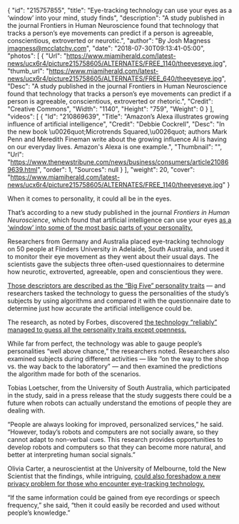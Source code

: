 {
  "id": "215757855",
  "title": "Eye-tracking technology can use your eyes as a ‘window’ into your mind, study finds",
  "description": "A study published in the journal Frontiers in Human Neuroscience found that technology that tracks a person’s eye movements can predict if a person is agreeable, conscientious, extroverted or neurotic.",
  "author": "By Josh Magness jmagness@mcclatchy.com",
  "date": "2018-07-30T09:13:41-05:00",
  "photos": [
    {
      "Url": "https://www.miamiherald.com/latest-news/ucx6r4/picture215758605/ALTERNATES/FREE_1140/theeyeseye.jpg",
      "thumb_url": "https://www.miamiherald.com/latest-news/ucx6r4/picture215758605/ALTERNATES/FREE_640/theeyeseye.jpg",
      "Desc": "A study published in the journal Frontiers in Human Neuroscience found that technology that tracks a person’s eye movements can predict if a person is agreeable, conscientious, extroverted or rhetoric.",
      "Credit": "Creative Commons",
      "Width": "1140",
      "Height": "759",
      "Weight": 0
    }
  ],
  "videos": [
    {
      "Id": "210869639",
      "Title": "Amazon’s Alexa illustrates growing influence of artificial intelligence",
      "Credit": "Debbie Cockrell",
      "Desc": "In the new book \u0026quot;Microtrends Squared,\u0026quot; authors Mark Penn and Meredith Fineman write about the growing influence AI is having on our everyday lives. Amazon's Alexa is one example.",
      "Thumbnail": "",
      "Url": "https://www.thenewstribune.com/news/business/consumers/article210869639.html",
      "order": 1,
      "Sources": null
    }
  ],
  "weight": 20,
  "cover": "https://www.miamiherald.com/latest-news/ucx6r4/picture215758605/ALTERNATES/FREE_1140/theeyeseye.jpg"
}

<p>When it comes to personality, it could all be in the eyes. </p><p>That’s according to a new study published in the journal <i>Frontiers in Human Neuroscience</i>, which found that artificial intelligence can use your eyes <a href="https://www.frontiersin.org/articles/10.3389/fnhum.2018.00105/full" target="_self">as a ‘window’ into some of the most basic parts of your personality.</a> </p><p>Researchers from Germany and Australia placed eye-tracking technology on 50 people at Flinders University in Adelaide, South Australia, and used it to monitor their eye movement as they went about their usual days. The scientists gave the subjects three often-used questionnaires to determine how neurotic, extroverted, agreeable, open and conscientious they were. </p><p><a href="https://www.verywellmind.com/the-big-five-personality-dimensions-2795422" target="_self">Those descriptors are described as the “Big Five” personality traits</a> — and researchers tasked the technology to guess the personalities of the study’s subjects by using algorithms and compared it with the questionnaire date to determine just how accurate the artificial intelligence could be. </p><p>The research, as noted by Forbes, discovered <a href="https://www.forbes.com/sites/jessedamiani/2018/07/28/eye-tracking-used-to-determine-personality-traits-in-new-study/#108c75cd78f5" target="_self">the technology “reliably” managed to guess all the personality traits except openness. </a></p><p>While far from perfect, the technology was able to gauge people’s personalities “well above chance,” the researchers noted. Researchers also examined subjects during different activities — like “on the way to the shop vs. the way back to the laboratory” — and then examined the predictions the algorithm made for both of the scenarios. </p><p>Tobias Loetscher, from the University of South Australia, which participated in the study, said in a press release that the study suggests there could be a future when robots can actually understand the emotions of people they are dealing with. <br /></p><p>“People are always looking for improved, personalized services,” he said. “However, today’s robots and computers are not socially aware, so they cannot adapt to non-verbal cues. This research provides opportunities to develop robots and computers so that they can become more natural, and better at interpreting human social signals.”</p><p>Olivia Carter, a neuroscientist at the University of Melbourne, told the New Scientist that the findings, while intriguing, <a href="https://www.newscientist.com/article/2167850-ai-can-predict-your-personality-just-by-how-your-eyes-move/" target="_self">could also foreshadow a new privacy problem for those who encounter eye-tracking technology. </a></p><p>“If the same information could be gained from eye recordings or speech frequency,” she said, “then it could easily be recorded and used without people’s knowledge.”</p><p> <!-- %video:210869639% --> </p>

